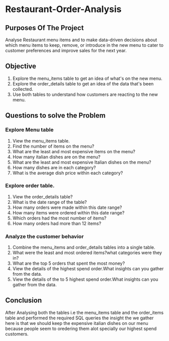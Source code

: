 # Restaurant-Order-Analysis

## Purposes Of The Project
Analyse Restaurant menu items and to make data-driven decisions about which menu items to keep, remove, or introduce in the new menu to cater to customer preferences and improve sales for the next year.

## Objective
1. Explore the menu_items table to get an idea of what's on the new menu.
2. Explore the order_details table to get an idea of the data that's been collected.
3. Use both tables to understand how customers are reacting to the new menu.

## Questions to solve the Problem

### Explore Menu table
1. View the menu_items table.
2. Find the number of items on the menu?
3. What are the least and most expensive items on the menu?
4. How many italian dishes are on the menu?
5. What are the least and most expensive Italian dishes on the menu?
6. How many dishes are in each category?
7. What is the average dish price within each category?

### Explore order table.
1. View the order_details table?
2. What is the date range of the table?
3. How many orders were made within this date range?
4. How many items were ordered within this date range?
5. Which orders had the most number of items?
6.  How many orders had more than 12 items?

### Analyze the customer behavior
1. Combine the menu_items and order_details tables into a single table.
2. What were the least and most ordered items?what categories were they in?
3. What are the top 5 orders that spent the most money?
4. View the details of the highest spend order.What insights can you gather from the data.
5. View the details of the to 5 highest spend order.What insights can you gather from the data.

## Conclusion 
After Analysing both the tables i.e the menu_items table and the order_items table and performed the required SQL queries the insight the we gather here is that we should keep the expensive italian dishes on our menu because people seem to oredering them alot specially our highest spend customers.




